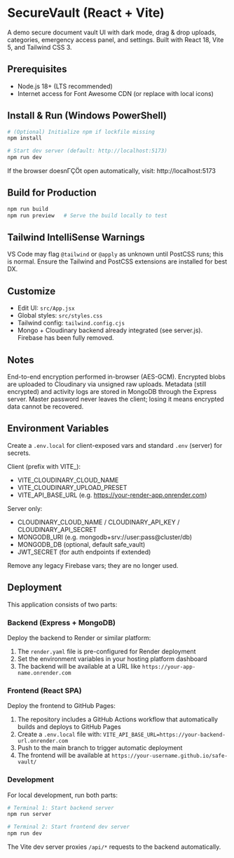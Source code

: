 ﻿# SecureVault (React + Vite)

A demo secure document vault UI with dark mode, drag & drop uploads, categories, emergency access panel, and settings. Built with React 18, Vite 5, and Tailwind CSS 3.

## Prerequisites
- Node.js 18+ (LTS recommended)
- Internet access for Font Awesome CDN (or replace with local icons)

## Install & Run (Windows PowerShell)
```powershell
# (Optional) Initialize npm if lockfile missing
npm install

# Start dev server (default: http://localhost:5173)
npm run dev
```

If the browser doesnΓÇÖt open automatically, visit: http://localhost:5173

## Build for Production
```powershell
npm run build
npm run preview   # Serve the build locally to test
```

## Tailwind IntelliSense Warnings
VS Code may flag `@tailwind` or `@apply` as unknown until PostCSS runs; this is normal. Ensure the Tailwind and PostCSS extensions are installed for best DX.

## Customize
- Edit UI: `src/App.jsx`
- Global styles: `src/styles.css`
- Tailwind config: `tailwind.config.cjs`
 - Mongo + Cloudinary backend already integrated (see server.js). Firebase has been fully removed.

## Notes
End-to-end encryption performed in-browser (AES-GCM). Encrypted blobs are uploaded to Cloudinary via unsigned raw uploads. Metadata (still encrypted) and activity logs are stored in MongoDB through the Express server. Master password never leaves the client; losing it means encrypted data cannot be recovered.

## Environment Variables
Create a `.env.local` for client-exposed vars and standard `.env` (server) for secrets.

Client (prefix with VITE_):
- VITE_CLOUDINARY_CLOUD_NAME
- VITE_CLOUDINARY_UPLOAD_PRESET
- VITE_API_BASE_URL  (e.g. https://your-render-app.onrender.com)

Server only:
- CLOUDINARY_CLOUD_NAME / CLOUDINARY_API_KEY / CLOUDINARY_API_SECRET
- MONGODB_URI (e.g. mongodb+srv://user:pass@cluster/db)
- MONGODB_DB (optional, default safe_vault)
- JWT_SECRET (for auth endpoints if extended)

Remove any legacy Firebase vars; they are no longer used.

## Deployment

This application consists of two parts:

### Backend (Express + MongoDB)
Deploy the backend to Render or similar platform:
1. The `render.yaml` file is pre-configured for Render deployment
2. Set the environment variables in your hosting platform dashboard
3. The backend will be available at a URL like `https://your-app-name.onrender.com`

### Frontend (React SPA) 
Deploy the frontend to GitHub Pages:
1. The repository includes a GitHub Actions workflow that automatically builds and deploys to GitHub Pages
2. Create a `.env.local` file with: `VITE_API_BASE_URL=https://your-backend-url.onrender.com`
3. Push to the main branch to trigger automatic deployment
4. The frontend will be available at `https://your-username.github.io/safe-vault/`

### Development
For local development, run both parts:
```bash
# Terminal 1: Start backend server
npm run server

# Terminal 2: Start frontend dev server  
npm run dev
```
The Vite dev server proxies `/api/*` requests to the backend automatically.
